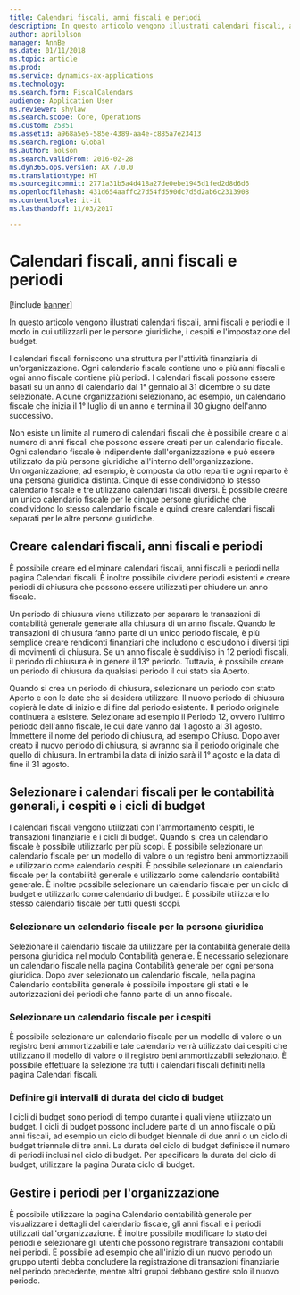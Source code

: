```yaml
---
title: Calendari fiscali, anni fiscali e periodi
description: In questo articolo vengono illustrati calendari fiscali, anni fiscali e periodi e il modo in cui utilizzarli per le persone giuridiche, i cespiti e l'impostazione del budget.
author: aprilolson
manager: AnnBe
ms.date: 01/11/2018
ms.topic: article
ms.prod: 
ms.service: dynamics-ax-applications
ms.technology: 
ms.search.form: FiscalCalendars
audience: Application User
ms.reviewer: shylaw
ms.search.scope: Core, Operations
ms.custom: 25851
ms.assetid: a968a5e5-585e-4389-aa4e-c885a7e23413
ms.search.region: Global
ms.author: aolson
ms.search.validFrom: 2016-02-28
ms.dyn365.ops.version: AX 7.0.0
ms.translationtype: HT
ms.sourcegitcommit: 2771a31b5a4d418a27de0ebe1945d1fed2d8d6d6
ms.openlocfilehash: 431d654aaffc27d54fd590dc7d5d2ab6c2313908
ms.contentlocale: it-it
ms.lasthandoff: 11/03/2017

---
```


# <a name="fiscal-calendars-fiscal-years-and-periods"></a>Calendari fiscali, anni fiscali e periodi

[!include [banner](../includes/banner.md)]

In questo articolo vengono illustrati calendari fiscali, anni fiscali e periodi e il modo in cui utilizzarli per le persone giuridiche, i cespiti e l'impostazione del budget.

I calendari fiscali forniscono una struttura per l'attività finanziaria di un'organizzazione. Ogni calendario fiscale contiene uno o più anni fiscali e ogni anno fiscale contiene più periodi. I calendari fiscali possono essere basati su un anno di calendario dal 1° gennaio al 31 dicembre o su date selezionate. Alcune organizzazioni selezionano, ad esempio, un calendario fiscale che inizia il 1° luglio di un anno e termina il 30 giugno dell'anno successivo. 

Non esiste un limite al numero di calendari fiscali che è possibile creare o al numero di anni fiscali che possono essere creati per un calendario fiscale. Ogni calendario fiscale è indipendente dall'organizzazione e può essere utilizzato da più persone giuridiche all'interno dell'organizzazione. Un'organizzazione, ad esempio, è composta da otto reparti e ogni reparto è una persona giuridica distinta. Cinque di esse condividono lo stesso calendario fiscale e tre utilizzano calendari fiscali diversi. È possibile creare un unico calendario fiscale per le cinque persone giuridiche che condividono lo stesso calendario fiscale e quindi creare calendari fiscali separati per le altre persone giuridiche.

## <a name="create-fiscal-calendars-fiscal-years-and-periods"></a>Creare calendari fiscali, anni fiscali e periodi
È possibile creare ed eliminare calendari fiscali, anni fiscali e periodi nella pagina Calendari fiscali. È inoltre possibile dividere periodi esistenti e creare periodi di chiusura che possono essere utilizzati per chiudere un anno fiscale. 

Un periodo di chiusura viene utilizzato per separare le transazioni di contabilità generale generate alla chiusura di un anno fiscale. Quando le transazioni di chiusura fanno parte di un unico periodo fiscale, è più semplice creare rendiconti finanziari che includono o escludono i diversi tipi di movimenti di chiusura. Se un anno fiscale è suddiviso in 12 periodi fiscali, il periodo di chiusura è in genere il 13° periodo. Tuttavia, è possibile creare un periodo di chiusura da qualsiasi periodo il cui stato sia Aperto. 

Quando si crea un periodo di chiusura, selezionare un periodo con stato Aperto e con le date che si desidera utilizzare. Il nuovo periodo di chiusura copierà le date di inizio e di fine dal periodo esistente. Il periodo originale continuerà a esistere. Selezionare ad esempio il Periodo 12, ovvero l'ultimo periodo dell'anno fiscale, le cui date vanno dal 1 agosto al 31 agosto. Immettere il nome del periodo di chiusura, ad esempio Chiuso. Dopo aver creato il nuovo periodo di chiusura, si avranno sia il periodo originale che quello di chiusura. In entrambi la data di inizio sarà il 1° agosto e la data di fine il 31 agosto.

## <a name="select-fiscal-calendars-for-ledgers-fixed-assets-and-budget-cycles"></a>Selezionare i calendari fiscali per le contabilità generali, i cespiti e i cicli di budget
I calendari fiscali vengono utilizzati con l'ammortamento cespiti, le transazioni finanziarie e i cicli di budget. Quando si crea un calendario fiscale è possibile utilizzarlo per più scopi. È possibile selezionare un calendario fiscale per un modello di valore o un registro beni ammortizzabili e utilizzarlo come calendario cespiti. È possibile selezionare un calendario fiscale per la contabilità generale e utilizzarlo come calendario contabilità generale. È inoltre possibile selezionare un calendario fiscale per un ciclo di budget e utilizzarlo come calendario di budget. È possibile utilizzare lo stesso calendario fiscale per tutti questi scopi.

### <a name="select-a-fiscal-calendar-for-your-legal-entity"></a>Selezionare un calendario fiscale per la persona giuridica

Selezionare il calendario fiscale da utilizzare per la contabilità generale della persona giuridica nel modulo Contabilità generale. È necessario selezionare un calendario fiscale nella pagina Contabilità generale per ogni persona giuridica. Dopo aver selezionato un calendario fiscale, nella pagina Calendario contabilità generale è possibile impostare gli stati e le autorizzazioni dei periodi che fanno parte di un anno fiscale.

### <a name="select-a-fiscal-calendar-for-fixed-assets"></a>Selezionare un calendario fiscale per i cespiti

È possibile selezionare un calendario fiscale per un modello di valore o un registro beni ammortizzabili e tale calendario verrà utilizzato dai cespiti che utilizzano il modello di valore o il registro beni ammortizzabili selezionato. È possibile effettuare la selezione tra tutti i calendari fiscali definiti nella pagina Calendari fiscali.

### <a name="define-budget-cycle-time-spans"></a>Definire gli intervalli di durata del ciclo di budget

I cicli di budget sono periodi di tempo durante i quali viene utilizzato un budget. I cicli di budget possono includere parte di un anno fiscale o più anni fiscali, ad esempio un ciclo di budget biennale di due anni o un ciclo di budget triennale di tre anni. La durata del ciclo di budget definisce il numero di periodi inclusi nel ciclo di budget. Per specificare la durata del ciclo di budget, utilizzare la pagina Durata ciclo di budget.

## <a name="maintain-periods-for-your-organization"></a>Gestire i periodi per l'organizzazione
È possibile utilizzare la pagina Calendario contabilità generale per visualizzare i dettagli del calendario fiscale, gli anni fiscali e i periodi utilizzati dall'organizzazione. È inoltre possibile modificare lo stato dei periodi e selezionare gli utenti che possono registrare transazioni contabili nei periodi. È possibile ad esempio che all'inizio di un nuovo periodo un gruppo utenti debba concludere la registrazione di transazioni finanziarie nel periodo precedente, mentre altri gruppi debbano gestire solo il nuovo periodo.






